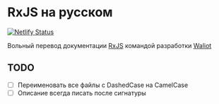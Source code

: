 # RxJS на русском

[![Netlify Status](https://api.netlify.com/api/v1/badges/0a53d23d-797a-4590-b924-bc716173b358/deploy-status)](https://app.netlify.com/sites/rxjs-ru/deploys)

Вольный перевод документации [RxJS](https://rxjs.dev) командой разработки [Waliot](https://waliot.com/)

## TODO

- [ ] Переименовать все файлы с DashedCase на CamelCase
- [ ] Описание всегда писать после сигнатуры
